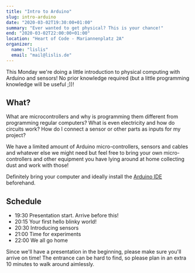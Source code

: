 ```yaml
---
title: "Intro to Arduino"
slug: intro-arduino
date: "2020-03-02T19:30:00+01:00"
summary: "Ever wanted to get physical? This is your chance!"
end: "2020-03-02T22:00:00+01:00"
location: "Heart of Code - Mariannenplatz 2A"
organizer:
  name: "lislis"
  email: "mail@lislis.de"
---
```


This Monday we're doing a little introduction to physical computing with Arduino and sensors!
No prior knowledge required (but a little programming knowledge will be useful ;))!

## What?

What are microcontrollers and why is programming them different from programming regular computers?
What is even electricity and how do circuits work? How do I connect a sensor or other parts as inputs for my project?

We have a limited amount of Arduino micro-controllers, sensors and cables and whatever else we might need but feel free to bring your own micro-controllers and other equipment you have lying around at home collecting dust and work with those!

Definitely bring your computer and ideally install the [Arduino IDE](https://www.arduino.cc/en/Main/Software) beforehand.

## Schedule

- 19:30 Presentation start. Arrive before this!
- 20:15 Your first hello blinky world!
- 20:30 Introducing sensors
- 21:00 Time for experiments
- 22:00 We all go home

Since we'll have a presentation in the beginning, please make sure you'll arrive on time! The entrance can be hard to find, so please plan in an extra 10 minutes to walk around aimlessly.
